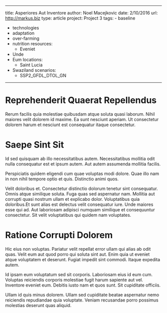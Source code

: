 ---
  title: Asperiores Aut Inventore
  author: Noel Macejkovic
  date: 2/10/2016
  url: http://markus.biz
  type: article
  project: Project 3
  tags:
    - baseline
  - technologies
  - adaptation
  - over-farming
  - nutrition
  resources:
    - Eveniet
  - Unde
  - Eum
  locations:
    - Saint Lucia
  - Swaziland
  scenarios:
    - SSP2_GFDL_DTOL_GN
  ---
  # Reprehenderit Quaerat Repellendus
Rerum facilis quia molestiae quibusdam atque soluta quasi laborum. Nihil maiores velit dolorem id maxime. Ea sunt nesciunt aperiam. Ut consectetur dolorem harum et nesciunt est consequatur itaque consectetur.

# Saepe Sint Sit
Id sed quisquam ab illo necessitatibus autem. Necessitatibus mollitia odit nulla consequatur est et ipsum autem. Aut autem assumenda mollitia facilis.
 Perspiciatis quidem eligendi cum quae voluptas modi dolore. Quae illo nam in non nihil tempore optio et quis. Distinctio animi quos.
 Velit doloribus et. Consectetur distinctio dolorum tenetur sint consequatur. Omnis atque similique soluta. Fuga quas sed aspernatur nam. Mollitia aut corrupti quasi nostrum ullam et explicabo dolor. Voluptatibus quia doloribus.Et sunt alias est delectus velit consequatur iure. Unde maiores esse qui ad. Aut laboriosam adipisci numquam similique et consequuntur consectetur. Sit velit voluptatibus qui quidem nam voluptates.

# Ratione Corrupti Dolorem
Hic eius non voluptas. Pariatur velit repellat error ullam qui alias ab odit quas. Velit eum aut quod porro qui soluta sint aut. Enim quia ut eveniet atque voluptatem et deserunt. Fugiat impedit sint commodi. Itaque expedita autem.
 Id ipsam eum voluptatum sed sit corporis. Laboriosam eius id eum cum. Voluptas reiciendis corporis molestiae fugit harum sapiente aut vel. Inventore eveniet eum. Debitis iusto nam et quos sunt. Sit cupiditate officiis.
 Ullam id quis minus dolorem. Ullam sed cupiditate beatae aspernatur nemo reiciendis repudiandae quia voluptate. Veniam recusandae porro possimus molestias deserunt quas aliquid.
